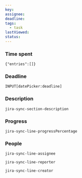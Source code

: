 ```yaml
---
key: 
assignee: 
deadline: 
tags:
  - task
lastViewed: 
status:
---
```

### Time spent

```timekeep
{"entries":[]}
```


### Deadline
`INPUT[datePicker:deadline]`

### Description
`jira-sync-section-description`

### Progress
`jira-sync-line-progressPercentage`

### People
`jira-sync-line-assignee`

`jira-sync-line-reporter`

`jira-sync-line-creator`
